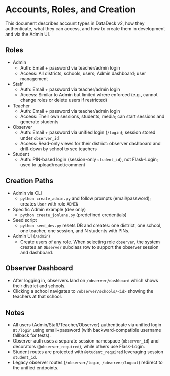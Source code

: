 # Accounts, Roles, and Creation

This document describes account types in DataDeck v2, how they authenticate, what they can access, and how to create them in development and via the Admin UI.

## Roles

- Admin
  - Auth: Email + password via teacher/admin login
  - Access: All districts, schools, users; Admin dashboard; user management
- Staff
  - Auth: Email + password via teacher/admin login
  - Access: Similar to Admin but limited where enforced (e.g., cannot change roles or delete users if restricted)
- Teacher
  - Auth: Email + password via teacher/admin login
  - Access: Their own sessions, students, media; can start sessions and generate students
- Observer
  - Auth: Email + password via unified login (`/login`); session stored under `observer_id`
  - Access: Read-only views for their district: observer dashboard and drill-down by school to see teachers
- Student
  - Auth: PIN-based login (session-only `student_id`), not Flask-Login; used to upload/react/comment

## Creation Paths

- Admin via CLI
  - `python create_admin.py` and follow prompts (email/password); creates `User` with role `ADMIN`
- Specific Admin example (dev only)
  - `python create_jonlane.py` (predefined credentials)
- Seed script
  - `python seed_dev.py` resets DB and creates: one district, one school, one teacher, one session, and N students with PINs.
- Admin UI (`/admin`)
  - Create users of any role. When selecting role `observer`, the system creates an `Observer` subclass row to support the observer session and dashboard.

## Observer Dashboard

- After logging in, observers land on `/observer/dashboard` which shows their district and schools.
- Clicking a school navigates to `/observer/schools/<id>` showing the teachers at that school.

## Notes

- All users (Admin/Staff/Teacher/Observer) authenticate via unified login at `/login` using email+password (with backward-compatible username fallback for tests).
- Observer auth uses a separate session namespace (`observer_id`) and decorators (`@observer_required`), while others use Flask-Login.
- Student routes are protected with `@student_required` leveraging session `student_id`.
- Legacy observer routes (`/observer/login`, `/observer/logout`) redirect to the unified endpoints.

